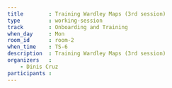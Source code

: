 ```yaml
---
title        : Training Wardley Maps (3rd session)
type         : working-session
track        : Onboarding and Training
when_day     : Mon
room_id      : room-2
when_time    : TS-6
description  : Training Wardley Maps (3rd session)
organizers   :
    - Dinis Cruz
participants :
---
```



